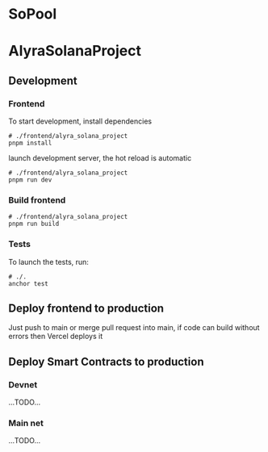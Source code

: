 # SoPool
# AlyraSolanaProject


## Development

### Frontend

To start development, install dependencies

```shell
# ./frontend/alyra_solana_project
pnpm install
```

launch development server, the hot reload is automatic

```shell
# ./frontend/alyra_solana_project
pnpm run dev
```

### Build frontend

```shell
# ./frontend/alyra_solana_project
pnpm run build
```

### Tests

To launch the tests, run:

```shell
# ./.
anchor test
```


## Deploy frontend to production

Just push to main or merge pull request into main, if code can build without errors then Vercel deploys it

## Deploy Smart Contracts to production

### Devnet

...TODO...

### Main net

...TODO...